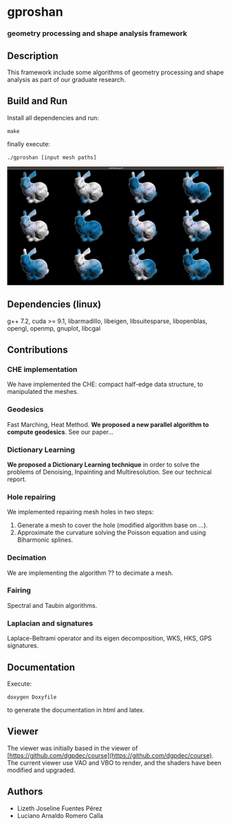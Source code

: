 # gproshan
### geometry processing and shape analysis framework

## Description
This framework include some algorithms of geometry processing and shape analysis as part of our graduate research.

## Build and Run
Install all dependencies and run:

	make

finally execute:

	./gproshan [input mesh paths]

![](gproshan.png) 

## Dependencies (linux)
g++ 7.2, cuda >= 9.1, libarmadillo, libeigen, libsuitesparse, libopenblas, opengl, openmp, gnuplot, libcgal

## Contributions

### CHE implementation
We have implemented the CHE: compact half-edge data structure, to manipulated the meshes.

### Geodesics
Fast Marching, Heat Method.
**We proposed a new parallel algorithm to compute geodesics**.
See our paper...

### Dictionary Learning
**We proposed a Dictionary Learning technique** in order to solve the problems of Denoising, Inpainting and Multiresolution.
See our technical report.

### Hole repairing
We implemented repairing mesh holes in two steps:

1. Generate a mesh to cover the hole (modified algorithm base on ...).
2. Approximate the curvature solving the Poisson equation and using Biharmonic splines.

### Decimation
We are implementing the algorithm ?? to decimate a mesh. 

### Fairing
Spectral and Taubin algorithms.

### Laplacian and signatures
Laplace-Beltrami operator and its eigen decomposition, WKS, HKS, GPS signatures.

## Documentation
Execute:

	doxygen Doxyfile

to generate the documentation in html and latex.

## Viewer
The viewer was initially based in the viewer of [https://github.com/dgpdec/course](https://github.com/dgpdec/course). The current viewer use VAO and VBO to render, and the shaders have been modified and upgraded.

## Authors
- Lizeth Joseline Fuentes Pérez
- Luciano Arnaldo Romero Calla

